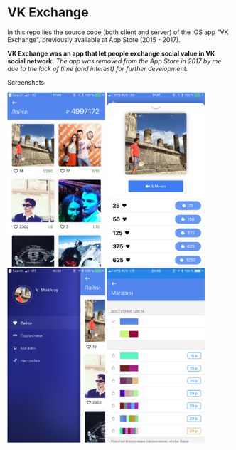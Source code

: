 # VK Exchange
In this repo lies the source code (both client and server) of the iOS app "VK Exchange", previously available at App Store (2015 - 2017).

**VK Exchange was an app that let people exchange social value in VK social network.** 
*The app was removed from the App Store in 2017 by me due to the lack of time (and interest) for further development.*

Screenshots:

<img src="/Screenshots/1.PNG" width="220"/> <img src="/Screenshots/2.PNG" width="220"/> <img src="/Screenshots/3.PNG" width="220"/> <img src="/Screenshots/4.PNG" width="220"/>
